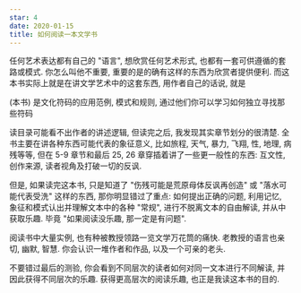 ```yaml
---
star: 4
date: 2020-01-15
title: 如何阅读一本文学书
---
```


任何艺术表达都有自己的 "语言", 想欣赏任何艺术形式, 也都有一套可供遵循的套路或模式. 你怎么叫他不重要, 重要的是的确有这样的东西为欣赏者提供便利. 而这本书实际上就是在讲文学艺术中的这套东西, 用作者自己的话说, 就是

(本书) 是文化符码的应用范例, 模式和规则, 通过他们你可以学习如何独立寻找那些符码

读目录可能看不出作者的讲述逻辑, 但读完之后, 我发现其实章节划分的很清楚. 全书主要在讲各种东西可能代表的象征意义, 比如旅程, 天气, 暴力, 飞翔, 性, 地理, 病残等等, 但在 5-9 章节和最后 25, 26 章穿插着讲了一些更一般性的东西: 互文性, 创作来源, 读者视角及打破一切的反讽.

但是, 如果读完这本书, 只是知道了 "伤残可能是荒原母体反讽再创造" 或 "落水可能代表受洗" 这样的东西, 那你明显错过了重点: 如何提出正确的问题, 利用记忆, 象征和模式认出并理解文本中的各种 "常规", 进行不脱离文本的自由解读, 并从中获取乐趣. 毕竟 "如果阅读没乐趣, 那一定是有问题".

阅读书中大量实例, 也有种被教授领路一览文学万花筒的痛快. 老教授的语言也亲切, 幽默, 智慧. 你会认识一堆作者和作品, 以及一个可亲的老头.

不要错过最后的测验, 你会看到不同层次的读者如何对同一文本进行不同解读, 并因此获得不同层次的乐趣. 获得更高层次的阅读乐趣, 也正是我读这本书的目的.
